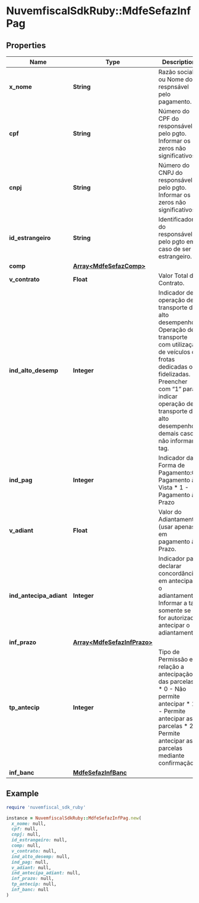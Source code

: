 # NuvemfiscalSdkRuby::MdfeSefazInfPag

## Properties

| Name | Type | Description | Notes |
| ---- | ---- | ----------- | ----- |
| **x_nome** | **String** | Razão social ou Nome do respnsável pelo pagamento. | [optional] |
| **cpf** | **String** | Número do CPF do responsável pelo pgto.  Informar os zeros não significativos. | [optional] |
| **cnpj** | **String** | Número do CNPJ do responsável pelo pgto.  Informar os zeros não significativos. | [optional] |
| **id_estrangeiro** | **String** | Identificador do responsável pelo pgto em caso de ser estrangeiro. | [optional] |
| **comp** | [**Array&lt;MdfeSefazComp&gt;**](MdfeSefazComp.md) |  |  |
| **v_contrato** | **Float** | Valor Total do Contrato. |  |
| **ind_alto_desemp** | **Integer** | Indicador de operação de transporte de alto desempenho.  Operação de transporte com utilização de veículos de frotas dedicadas ou fidelizadas.  Preencher com “1” para indicar operação de transporte de alto desempenho, demais casos não informar a tag. | [optional] |
| **ind_pag** | **Integer** | Indicador da Forma de Pagamento:0-Pagamento à Vista  * 1 - Pagamento à Prazo |  |
| **v_adiant** | **Float** | Valor do Adiantamento (usar apenas em pagamento à Prazo. | [optional] |
| **ind_antecipa_adiant** | **Integer** | Indicador para declarar concordância em antecipar o adiantamento.  Informar a tag somente se for autorizado antecipar o adiantamento. | [optional] |
| **inf_prazo** | [**Array&lt;MdfeSefazInfPrazo&gt;**](MdfeSefazInfPrazo.md) |  | [optional] |
| **tp_antecip** | **Integer** | Tipo de Permissão em relação a antecipação das parcelas.  * 0 - Não permite antecipar  * 1 - Permite antecipar as parcelas  * 2 - Permite antecipar as parcelas mediante confirmação | [optional] |
| **inf_banc** | [**MdfeSefazInfBanc**](MdfeSefazInfBanc.md) |  |  |

## Example

```ruby
require 'nuvemfiscal_sdk_ruby'

instance = NuvemfiscalSdkRuby::MdfeSefazInfPag.new(
  x_nome: null,
  cpf: null,
  cnpj: null,
  id_estrangeiro: null,
  comp: null,
  v_contrato: null,
  ind_alto_desemp: null,
  ind_pag: null,
  v_adiant: null,
  ind_antecipa_adiant: null,
  inf_prazo: null,
  tp_antecip: null,
  inf_banc: null
)
```

